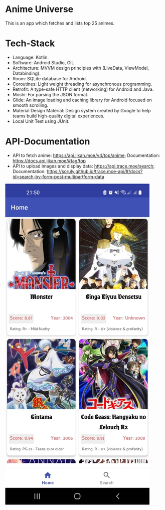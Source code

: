 # Anime Universe
This is an app which fetches and lists top 25 animes.

# Tech-Stack

* Language: Kotlin.
* Software: Android Studio, Git.
* Architecture: MVVM design principles with (LiveData, ViewModel, Databinding).
* Room: SQLite database for Android.
* Coroutines: Light weight threading for asynchronous programming.
* Retrofit: A type-safe HTTP client (networking) for Android and Java.
* Moshi: For parsing the JSON format.
* Glide: An image loading and caching library for Android focused on smooth scrolling.
* Material Design Material: Design system created by Google to help teams build high-quality digital experiences.
* Local Unit Test using JUnit.

# API-Documentation
*  API to fetch anime: https://api.jikan.moe/v4/top/anime; Documentation: https://docs.api.jikan.moe/#tag/top
*  API to upload images and display data: https://api.trace.moe/search; Documentation: https://soruly.github.io/trace.moe-api/#/docs?id=search-by-form-post-multipartform-data


<img src="screenshots/1_home_page.jpeg" alt="Screenshot 1">
